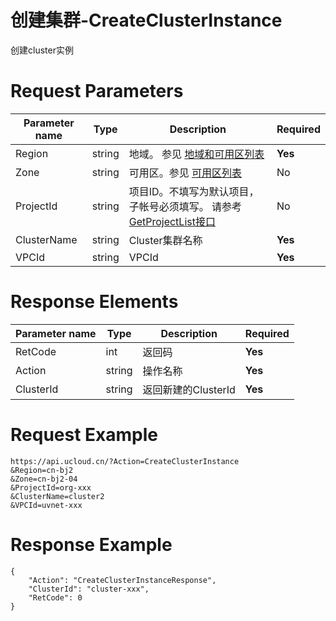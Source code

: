 # 创建集群-CreateClusterInstance

创建cluster实例

# Request Parameters
|Parameter name|Type|Description|Required|
|---|---|---|---|
|Region|string|地域。 参见 [地域和可用区列表](api/summary/regionlist)|**Yes**|
|Zone|string|可用区。参见 [可用区列表](api/summary/regionlist)|No|
|ProjectId|string|项目ID。不填写为默认项目，子帐号必须填写。 请参考[GetProjectList接口](api/summary/get_project_list)|No|
|ClusterName|string|Cluster集群名称|**Yes**|
|VPCId|string|VPCId|**Yes**|

# Response Elements
|Parameter name|Type|Description|Required|
|---|---|---|---|
|RetCode|int|返回码|**Yes**|
|Action|string|操作名称|**Yes**|
|ClusterId|string|返回新建的ClusterId|**Yes**|

# Request Example
```
https://api.ucloud.cn/?Action=CreateClusterInstance
&Region=cn-bj2
&Zone=cn-bj2-04
&ProjectId=org-xxx
&ClusterName=cluster2
&VPCId=uvnet-xxx
```

# Response Example
```
{
    "Action": "CreateClusterInstanceResponse", 
    "ClusterId": "cluster-xxx", 
    "RetCode": 0
}
```

